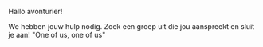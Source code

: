 Hallo avonturier! 

We hebben jouw hulp nodig. Zoek een groep uit die jou aanspreekt en sluit je aan!
"One of us, one of us"
